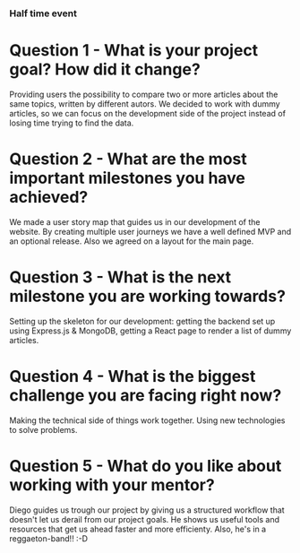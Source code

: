 ### Half time event

# Question 1 - What is your project goal? How did it change?
 Providing users the possibility to compare two or more articles about the same topics, written by different autors. We decided to work with dummy articles, so we can focus on the development side of the project instead of losing time trying to find the data.



# Question 2 - What are the most important milestones you have achieved?
 We made a user story map that guides us in our development of the website. By creating multiple user journeys we have a well defined MVP and an optional release. Also we agreed on a layout for the main page.


# Question 3 - What is the next milestone you are working towards?
 Setting up the skeleton for our development: getting the backend set up using Express.js & MongoDB, getting a React page to render a list of dummy articles.


# Question 4 - What is the biggest challenge you are facing right now?
 Making the technical side of things work together. Using new technologies to solve problems.


# Question 5 - What do you like about working with your mentor?
 Diego guides us trough our project by giving us a structured workflow that doesn't let us derail from our project goals. He shows us useful tools and resources that get us ahead faster and more efficienty. Also, he's in a reggaeton-band!! :-D
